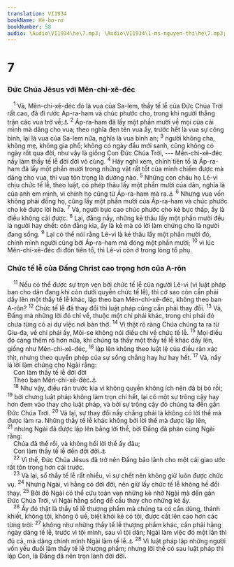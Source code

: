 ```yaml
---
translation: VI1934
bookName: Hê-bơ-rơ 
bookNumber: 58
audio: \Audio\VI1934\he\7.mp3; \Audio\VI1934\1-ms-nguyen-thi\he\7.mp3; \Audio\VI1934\2-ms-david-dong\he\7.mp3
---
```


<div class="title"><h1>7</h1><h3>Đức Chúa Jêsus với Mên-chi-xê-đéc</h3></div>
<span class="verse he_7_1"> <sup>1</sup> Vả, Mên-chi-xê-đéc đó là vua của Sa-lem, thầy tế lễ của Đức Chúa Trời rất cao, đã đi rước Áp-ra-ham và chúc phước cho, trong khi người thắng trận các vua trở về;<a data-toggle="tooltip" data-placement="bottom" title="Sa 14:17-20">⚓</a></span>
<span class="verse he_7_2"><sup>2</sup> Áp-ra-ham đã lấy một phần mười về mọi của cải mình mà dâng cho vua; theo nghĩa đen tên vua ấy, trước hết là vua sự công bình, lại là vua của Sa-lem nữa, nghĩa là vua bình an; </span>
<span class="verse he_7_3"><sup>3</sup> người không cha, không mẹ, không gia phổ; không có ngày đầu mới sanh, cũng không có ngày rốt qua đời, như vậy là giống Con Đức Chúa Trời, --- Mên-chi-xê-đéc nầy làm thầy tế lễ đời đời vô cùng. </span>
<span class="verse he_7_4"><sup>4</sup> Hãy nghĩ xem, chính tiên tổ là Áp-ra-ham đã lấy một phần mười trong những vật rất tốt của mình chiếm được mà dâng cho vua, thì vua tôn trọng là dường nào. </span>
<span class="verse he_7_5"><sup>5</sup> Những con cháu họ Lê-vi chịu chức tế lễ, theo luật, có phép thâu lấy một phần mười của dân, nghĩa là của anh em mình, vì chính họ cũng từ Áp-ra-ham mà ra.<a data-toggle="tooltip" data-placement="bottom" title="Dan 18:21">⚓</a></span>
<span class="verse he_7_6"><sup>6</sup> Nhưng vua vốn không phải đồng họ, cũng lấy một phần mười của Áp-ra-ham và chúc phước cho kẻ được lời hứa. </span>
<span class="verse he_7_7"><sup>7</sup> Vả, người bực cao chúc phước cho kẻ bực thấp, ấy là điều không cãi được. </span>
<span class="verse he_7_8"><sup>8</sup> Lại, đằng nầy, những kẻ thâu lấy một phần mười đều là người hay chết: còn đằng kia, ấy là kẻ mà có lời làm chứng cho là người đang sống. </span>
<span class="verse he_7_9"><sup>9</sup> Lại có thể nói rằng Lê-vi là kẻ thâu lấy một phần mười đó, chính mình người cũng bởi Áp-ra-ham mà đóng một phần mười; </span>
<span class="verse he_7_10"><sup>10</sup> vì lúc Mên-chi-xê-đéc đi đón tiên tổ, thì Lê-vi còn ở trong lòng tổ phụ. <br/></span>
<div class="title"><h3>Chức tế lễ của Đấng Christ cao trọng hơn của A-rôn</h3></div>
<span class="verse he_7_11"> <sup>11</sup> Nếu có thể được sự trọn vẹn bởi chức tế lễ của người Lê-vi (vì luật pháp ban cho dân đang khi còn dưới quyền chức tế lễ), thì cớ sao còn cần phải dấy lên một thầy tế lễ khác, lập theo ban Mên-chi-xê-đéc, không theo ban A-rôn? </span>
<span class="verse he_7_12"><sup>12</sup> Chức tế lễ đã thay đổi thì luật pháp cũng cần phải thay đổi. </span>
<span class="verse he_7_13"><sup>13</sup> Vả, Đấng mà những lời đó chỉ về, thuộc một chi phái khác, trong chi phái đó chưa từng có ai dự việc nơi bàn thờ. </span>
<span class="verse he_7_14"><sup>14</sup> Vì thật rõ ràng Chúa chúng ta ra từ Giu-đa, về chi phái ấy, Môi-se không nói điều chi về chức tế lễ. </span>
<span class="verse he_7_15"><sup>15</sup> Mọi điều đó càng thêm rõ hơn nữa, khi chúng ta thấy một thầy tế lễ khác dấy lên, giống như Mên-chi-xê-đéc, </span>
<span class="verse he_7_16"><sup>16</sup> lập lên không theo luật lệ của điều răn xác thịt, nhưng theo quyền phép của sự sống chẳng hay hư hay hết. </span>
<span class="verse he_7_17"><sup>17</sup> Vả, nầy là lời làm chứng cho Ngài rằng: <br/> Con làm thầy tế lễ đời đời <br/> Theo ban Mên-chi-xê-đéc.<a data-toggle="tooltip" data-placement="bottom" title="Thi 110:4">⚓</a><br/></span>
<span class="verse he_7_18"> <sup>18</sup> Như vậy, điều răn trước kia vì không quyền không ích nên đã bị bỏ rồi; </span>
<span class="verse he_7_19"><sup>19</sup> bởi chưng luật pháp không làm trọn chi hết, lại có một sự trông cậy hay hơn đem vào thay cho luật pháp, và bởi sự trông cậy đó chúng ta đến gần Đức Chúa Trời. </span>
<span class="verse he_7_20"><sup>20</sup> Vả lại, sự thay đổi nầy chẳng phải là không có lời thề mà được làm ra. Những thầy tế lễ khác không bởi lời thề mà được lập lên, </span>
<span class="verse he_7_21"><sup>21</sup> nhưng Ngài đã được lập lên bằng lời thề, bởi Đấng đã phán cùng Ngài rằng: <br/> Chúa đã thề rồi, và không hối lời thề ấy đâu; <br/> Con làm thầy tế lễ đến đời đời.<a data-toggle="tooltip" data-placement="bottom" title="Thi 110:4">⚓</a><br/></span>
<span class="verse he_7_22"> <sup>22</sup> Vì thế, Đức Chúa Jêsus đã trở nên Đấng bảo lãnh cho một cái giao ước rất tôn trọng hơn cái trước. <br/></span>
<span class="verse he_7_23"> <sup>23</sup> Vả lại, số thầy tế lễ rất nhiều, vì sự chết nên không giữ luôn được chức vụ. </span>
<span class="verse he_7_24"><sup>24</sup> Nhưng Ngài, vì hằng có đời đời, nên giữ lấy chức tế lễ không hề đổi thay. </span>
<span class="verse he_7_25"><sup>25</sup> Bởi đó Ngài có thể cứu toàn vẹn những kẻ nhờ Ngài mà đến gần Đức Chúa Trời, vì Ngài hằng sống để cầu thay cho những kẻ ấy. <br/></span>
<span class="verse he_7_26"> <sup>26</sup> Ấy đó thật là thầy tế lễ thượng phẩm mà chúng ta có cần dùng, thánh khiết, không tội, không ô uế, biệt khỏi kẻ có tội, được cất lên cao hơn các từng trời: </span>
<span class="verse he_7_27"><sup>27</sup> không như những thầy tế lễ thượng phẩm khác, cần phải hằng ngày dâng tế lễ, trước vì tội mình, sau vì tội dân; Ngài làm việc đó một lần thì đủ cả, mà dâng chính mình Ngài làm tế lễ.<a data-toggle="tooltip" data-placement="bottom" title="Le 9:7">⚓</a></span>
<span class="verse he_7_28"><sup>28</sup> Vì luật pháp lập những người vốn yếu đuối làm thầy tế lễ thượng phẩm; nhưng lời thề có sau luật pháp thì lập Con, là Đấng đã nên trọn lành đời đời. <br/></span>
